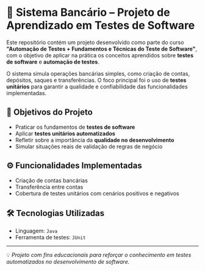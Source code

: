 # 🏦 Sistema Bancário – Projeto de Aprendizado em Testes de Software

Este repositório contém um projeto desenvolvido como parte do curso **"Automação de Testes + Fundamentos e Técnicas do Teste de Software"**, com o objetivo de aplicar na prática os conceitos aprendidos sobre **testes de software** e **automação de testes**.

O sistema simula operações bancárias simples, como criação de contas, depósitos, saques e transferências. O foco principal foi o uso de **testes unitários** para garantir a qualidade e confiabilidade das funcionalidades implementadas.

## 🎯 Objetivos do Projeto

- Praticar os fundamentos de **testes de software**
- Aplicar **testes unitários automatizados**
- Refletir sobre a importância da **qualidade no desenvolvimento**
- Simular situações reais de validação de regras de negócio

## ⚙️ Funcionalidades Implementadas

- Criação de contas bancárias  
- Transferência entre contas  
- Cobertura de testes unitários com cenários positivos e negativos

## 🛠️ Tecnologias Utilizadas

- Linguagem: `Java`
- Ferramenta de testes: `JUnit`

---

💡 *Projeto com fins educacionais para reforçar o conhecimento em testes automatizados no desenvolvimento de software.*
